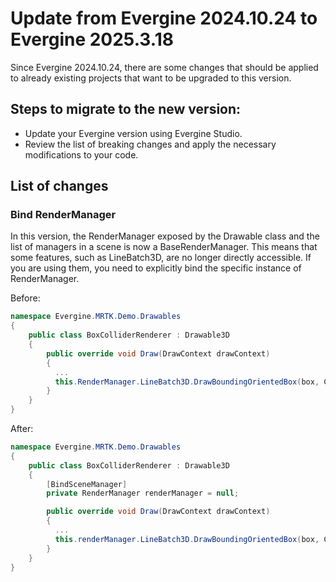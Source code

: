 # Update from Evergine 2024.10.24 to Evergine 2025.3.18

Since Evergine 2024.10.24, there are some changes that should be applied to already existing projects that want to be upgraded to this version. 

## Steps to migrate to the new version:
- Update your Evergine version using Evergine Studio.
- Review the list of breaking changes and apply the necessary modifications to your code.

## List of changes

### Bind RenderManager
In this version, the RenderManager exposed by the Drawable class and the list of managers in a scene is now a BaseRenderManager. This means that some features, such as LineBatch3D, are no longer directly accessible. If you are using them, you need to explicitly bind the specific instance of RenderManager.

Before:
```csharp
namespace Evergine.MRTK.Demo.Drawables
{
    public class BoxColliderRenderer : Drawable3D
    {
        public override void Draw(DrawContext drawContext)
        {
          ...
          this.RenderManager.LineBatch3D.DrawBoundingOrientedBox(box, Color.White);
        }
    }
}
```

After: 
```csharp
namespace Evergine.MRTK.Demo.Drawables
{
    public class BoxColliderRenderer : Drawable3D
    {
        [BindSceneManager]
        private RenderManager renderManager = null;

        public override void Draw(DrawContext drawContext)
        {
          ...
          this.renderManager.LineBatch3D.DrawBoundingOrientedBox(box, Color.White);
        }
    }
}
```